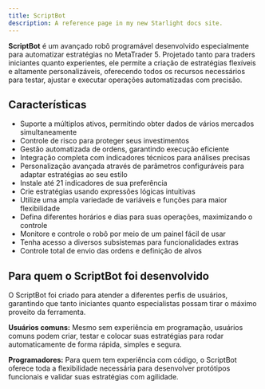 ```yaml
---
title: ScriptBot
description: A reference page in my new Starlight docs site.
---
```


**ScriptBot** é um avançado robô programável desenvolvido especialmente para automatizar estratégias no MetaTrader 5. Projetado tanto para traders iniciantes quanto experientes, ele permite a criação de estratégias flexíveis e altamente personalizáveis, oferecendo todos os recursos necessários para testar, ajustar e executar operações automatizadas com precisão.

## Características

-  Suporte a múltiplos ativos, permitindo obter dados de vários mercados simultaneamente
-  Controle de risco para proteger seus investimentos
-  Gestão automatizada de ordens, garantindo execução eficiente
-  Integração completa com indicadores técnicos para análises precisas
-  Personalização avançada através de parâmetros configuráveis para adaptar estratégias ao seu estilo
-  Instale até 21 indicadores de sua preferência
-  Crie estratégias usando expressões lógicas intuitivas
-  Utilize uma ampla variedade de variáveis e funções para maior flexibilidade
-  Defina diferentes horários e dias para suas operações, maximizando o controle
-  Monitore e controle o robô por meio de um painel fácil de usar
-  Tenha acesso a diversos subsistemas para funcionalidades extras
-  Controle total de envio das ordens e definição de alvos

## Para quem o ScriptBot foi desenvolvido

O ScriptBot foi criado para atender a diferentes perfis de usuários, garantindo que tanto iniciantes quanto especialistas possam tirar o máximo proveito da ferramenta.

**Usuários comuns:** Mesmo sem experiência em programação, usuários comuns podem criar, testar e colocar suas estratégias para rodar automaticamente de forma rápida, simples e segura.

**Programadores:** Para quem tem experiência com código, o ScriptBot oferece toda a flexibilidade necessária para desenvolver protótipos funcionais e validar suas estratégias com agilidade.
